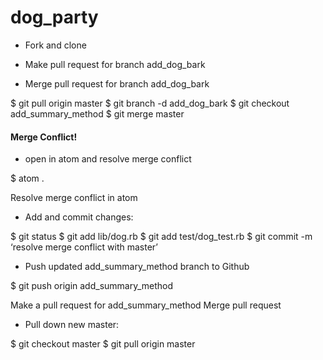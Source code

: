 # dog_party

* Fork and clone

* Make pull request for branch add_dog_bark
* Merge pull request for branch add_dog_bark


$ git pull origin master
$ git branch -d add_dog_bark
$ git checkout add_summary_method
$ git merge master


#### Merge Conflict!

* open in atom and resolve merge conflict

 $ atom .

Resolve merge conflict in atom

* Add and commit changes:

$ git status
$ git add lib/dog.rb
$ git add test/dog_test.rb
$ git commit -m ‘resolve merge conflict with master’

* Push updated add_summary_method branch to Github

$ git push origin add_summary_method

Make a pull request for add_summary_method
Merge pull request

* Pull down new master:

$ git checkout master
$ git pull origin master
